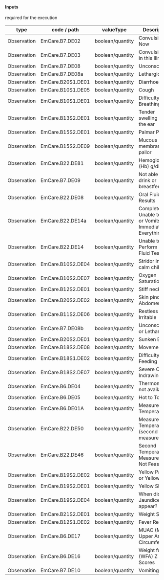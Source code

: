 #### Inputs

required for the execution

| type | code / path | valueType | Description |
|---|---|---|---|
| Observation | EmCare.B7.DE02 | boolean/quantity | Convulsing Now |
| Observation | EmCare.B7.DE03 | boolean/quantity | Convulsion(s) in this Illness |
| Observation | EmCare.B7.DE08 | boolean/quantity | Unconscious |
| Observation | EmCare.B7.DE08a | boolean/quantity | Lethargic |
| Observation | EmCare.B20S1.DE01 | boolean/quantity | Diarrhoea |
| Observation | EmCare.B10S1.DE05 | boolean/quantity | Cough |
| Observation | EmCare.B10S1.DE01 | boolean/quantity | Difficulty Breathing |
| Observation | EmCare.B13S2.DE01 | boolean/quantity | Tender swelling behind the ear |
| Observation | EmCare.B15S2.DE01 | boolean/quantity | Palmar Pallor |
| Observation | EmCare.B15S2.DE09 | boolean/quantity | Mucous membrane pallor |
| Observation | EmCare.B22.DE81 | boolean/quantity | Hemoglobin (Hb) g/dL |
| Observation | EmCare.B7.DE09 | boolean/quantity | Not able to drink or breastfeed |
| Observation | EmCare.B22.DE08 | boolean/quantity | Oral Fluid Test Results |
| Observation | EmCare.B22.DE14a | boolean/quantity | Completely Unable to Drink or Vomits Immediately / Everything |
| Observation | EmCare.B22.DE14 | boolean/quantity | Unable to Perform Oral Fluid Test |
| Observation | EmCare.B10S2.DE04 | boolean/quantity | Stridor in a calm child |
| Observation | EmCare.B10S2.DE07 | boolean/quantity | Oxygen Saturation |
| Observation | EmCare.B12S2.DE01 | boolean/quantity | Stiff neck |
| Observation | EmCare.B20S2.DE02 | boolean/quantity | Skin pinch of Abdomen |
| Observation | EmCare.B11S2.DE06 | boolean/quantity | Restless and Irritable |
| Observation | EmCare.B7.DE08b | boolean/quantity | Unconscious or Lethargic |
| Observation | EmCare.B20S2.DE01 | boolean/quantity | Sunken Eyes |
| Observation | EmCare.B18S2.DE08 | boolean/quantity | Movements |
| Observation | EmCare.B18S1.DE02 | boolean/quantity | Difficulty with Feeding |
| Observation | EmCare.B18S2.DE07 | boolean/quantity | Severe Chest Indrawing |
| Observation | EmCare.B6.DE04 | boolean/quantity | Thermometer not available |
| Observation | EmCare.B6.DE05 | boolean/quantity | Hot to Touch |
| Observation | EmCare.B6.DE01A | boolean/quantity | Measured Temperature |
| Observation | EmCare.B22.DE50 | boolean/quantity | Measured Temperature (second measurement) |
| Observation | EmCare.B22.DE46 | boolean/quantity | Second Temperature Measurement Not Feasible |
| Observation | EmCare.B19S2.DE02 | boolean/quantity | Yellow Palms or Yellow Soles |
| Observation | EmCare.B19S2.DE01 | boolean/quantity | Yellow Skin |
| Observation | EmCare.B19S2.DE04 | boolean/quantity | When did the Jaundice first appear? |
| Observation | EmCare.B21S2.DE01 | boolean/quantity | Weight Status |
| Observation | EmCare.B12S1.DE02 | boolean/quantity | Fever Reported |
| Observation | EmCare.B6.DE17 | boolean/quantity | MUAC (Mid Upper Arm Circumference) |
| Observation | EmCare.B6.DE16 | boolean/quantity | Weight for Age (WFA) Z Scores |
| Observation | EmCare.B7.DE10 | boolean/quantity | Vomiting |

